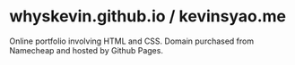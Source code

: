 # whyskevin.github.io / kevinsyao.me

Online portfolio involving HTML and CSS.
Domain purchased from Namecheap and hosted by Github Pages.
